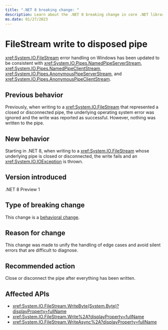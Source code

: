 ```yaml
---
title: ".NET 8 breaking change: "
description: Learn about the .NET 8 breaking change in core .NET libraries where ...
ms.date: 01/27/2023
---
```

# FileStream write to disposed pipe

<xref:System.IO.FileStream> error handling on Windows has been updated to be consistent with <xref:System.IO.Pipes.NamedPipeServerStream>, <xref:System.IO.Pipes.NamedPipeClientStream>, <xref:System.IO.Pipes.AnonymousPipeServerStream>, and <xref:System.IO.Pipes.AnonymousPipeClientStream>.

## Previous behavior

Previously, when writing to a <xref:System.IO.FileStream> that represented a closed or disconnected pipe, the underlying operating system error was ignored and the write was reported as successful. However, nothing was written to the pipe.

## New behavior

Starting in .NET 8, when writing to a <xref:System.IO.FileStream> whose underlying pipe is closed or disconnected, the write fails and an <xref:System.IO.IOException> is thrown.

## Version introduced

.NET 8 Preview 1

## Type of breaking change

This change is a [behavioral change](../../categories.md#behavioral-change).

## Reason for change

This change was made to unify the handling of edge cases and avoid silent errors that are difficult to diagnose.

## Recommended action

Close or disconnect the pipe after everything has been written.

## Affected APIs

- <xref:System.IO.FileStream.WriteByte(System.Byte)?displayProperty=fullName>
- <xref:System.IO.FileStream.Write%2A?displayProperty=fullName>
- <xref:System.IO.FileStream.WriteAsync%2A?displayProperty=fullName>
